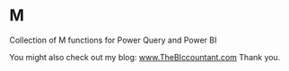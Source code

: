 
# M
Collection of M functions for Power Query and Power BI

You might also check out my blog: www.TheBIccountant.com
Thank you.
